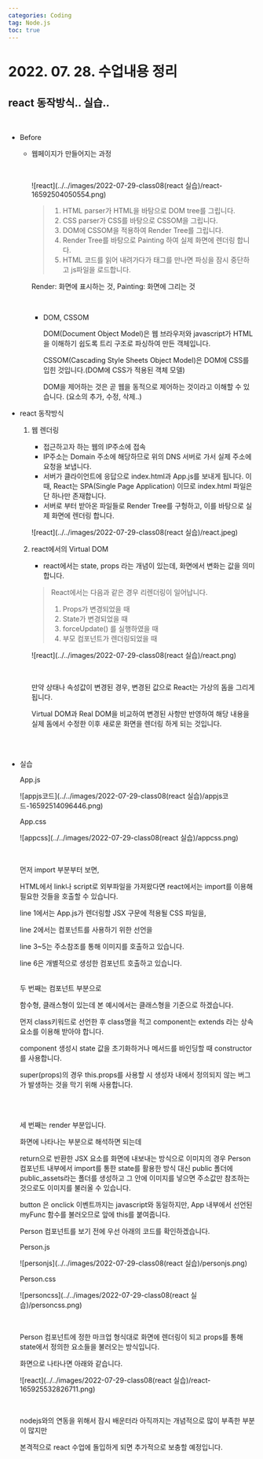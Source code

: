 ```yaml
---
categories: Coding	
tag: Node.js
toc: true
---
```




# 2022. 07. 28. 수업내용 정리 #

## react 동작방식.. 실습..

<br>

* Before

  * 웹페이지가 만들어지는 과정

    <br>

    ![react](../../images/2022-07-29-class08(react 실습)/react-16592504050554.png)

    

    > 1. HTML parser가 HTML을 바탕으로 DOM tree를 그립니다.
    > 2. CSS parser가 CSS를 바탕으로 CSSOM을 그립니다.
    > 3. DOM에 CSSOM을 적용하여 Render Tree를 그립니다.
    > 4. Render Tree를 바탕으로 Painting 하여 실제 화면에 렌더링 합니다.
    > 5. HTML 코드를 읽어 내려가다가 <script></script> 태그를 만나면 파싱을 잠시 중단하고 js파일을 로드합니다.

    Render: 화면에 표시하는 것,  Painting: 화면에 그리는 것

    <br>

    * DOM, CSSOM

      DOM(Document Object Model)은 웹 브라우저와 javascript가 HTML을 이해하기 쉽도록 트리 구조로 파싱하여 만든 객체입니다.

      CSSOM(Cascading Style Sheets Object Model)은 DOM에 CSS를 입힌 것입니다.(DOM에 CSS가 적용된 객체 모델)

      DOM을 제어하는 것은 곧 웹을 동적으로 제어하는 것이라고 이해할 수 있습니다. (요소의 추가, 수정, 삭제..)

* react 동작방식

  1. 웹 렌더링

     * 접근하고자 하는 웹의 IP주소에 접속
     * IP주소는 Domain 주소에 해당하므로 위의 DNS 서버로 가서 실제 주소에 요청을 보냅니다.
     * 서버가 클라이언트에 응답으로 index.html과 App.js를 보내게 됩니다. 이때, React는 SPA(Single Page Application) 이므로 index.html 파일은 단 하나만 존재합니다.
     * 서버로 부터 받아온 파일들로 Render Tree를 구헝하고, 이를 바탕으로 실제 화면에 렌더링 합니다.

     ![react](../../images/2022-07-29-class08(react 실습)/react.jpeg)

  2. react에서의 Virtual DOM

     * react에서는 state, props 라는 개념이 있는데, 화면에서 변화는 값을 의미합니다.

     > React에서는 다음과 같은 경우 리렌더링이 일어납니다.
     >
     > 1.  Props가 변경되었을 때
     > 2. State가 변경되었을 때
     > 3. forceUpdate() 를 실행하였을 때
     > 4. 부모 컴포넌트가 렌더링되었을 때

     ![react](../../images/2022-07-29-class08(react 실습)/react.png)

     <br>

     만약 상태나 속성값이 변경된 경우, 변경된 값으로 React는 가상의 돔을 그리게 됩니다.

     Virtual DOM과 Real DOM을 비교하여 변경된 사항만 반영하여 해당 내용을 실제 돔에서 수정한 이후 새로운 화면을 렌더링 하게 되는 것입니다.

     <br><br>

* 실습

  App.js<br>

  ![appjs코드](../../images/2022-07-29-class08(react 실습)/appjs코드-16592514096446.png)

  App.css<br>

  ![appcss](../../images/2022-07-29-class08(react 실습)/appcss.png)

  <br>

  먼저 import 부분부터 보면, <br>

  HTML에서 link나 script로 외부파일을 가져왔다면 react에서는 import를 이용해 필요한 것들을 호출할 수 있습니다. <br>

  line 1에서는 App.js가 렌더링할 JSX 구문에 적용될 CSS 파일을, <br>

  line 2에서는 컴포넌트를 사용하기 위한 선언을 <br>

  line 3~5는 주소참조를 통해 이미지를 호출하고 있습니다.<br>

  line 6은 개별적으로 생성한 컴포넌트 호출하고 있습니다.<br><br>

  두 번째는 컴포넌트 부분으로

  함수형, 클래스형이 있는데 본 예시에서는 클래스형을 기준으로 하겠습니다.

  먼저 class키워드로 선언한 후 class명을 적고 component는 extends 라는 상속요소를 이용해 받아야 합니다.

  component 생성시 state 값을 초기화하거나 메서드를 바인딩할 때 constructor를 사용합니다.

  super(props)의 경우 this.props를 사용할 시 생성자 내에서 정의되지 않는 버그가 발생하는 것을 막기 위해 사용합니다.

  <br><br>

  세 번째는 render 부분입니다.

  화면에 나타나는 부분으로 해석하면 되는데 

  return으로 반환한 JSX 요소를 화면에 내보내는 방식으로 이미지의 경우 Person 컴포넌트 내부에서 import를 통한 state를 활용한 방식 대신 public 폴더에 public_assets라는 폴더를 생성하고 그 안에 이미지를 넣으면 주소값만 참조하는 것으로도 이미지를 불러올 수 있습니다.

  button 은 onclick 이벤트까지는 javascript와 동일하지만, App 내부에서 선언된 myFunc 함수를 불러오므로 앞에 this를 붙여줍니다.

  Person 컴포넌트를 보기 전에 우선 아래의 코드를 확인하겠습니다.<br>

  Person.js<br>

  ![personjs](../../images/2022-07-29-class08(react 실습)/personjs.png)

  Person.css<br>

  ![personcss](../../images/2022-07-29-class08(react 실습)/personcss.png)

  <br>

  Person 컴포넌트에 정한 마크업 형식대로 화면에 렌더링이 되고 props를 통해 state에서 정의한 요소들을 불러오는 방식입니다. <br>

  화면으로 나타나면 아래와 같습니다.<br>

  ![react](../../images/2022-07-29-class08(react 실습)/react-165925532826711.png)

  <br>

  nodejs와의 연동을 위해서 잠시 배운터라 아직까지는 개념적으로 많이 부족한 부분이 많지만 

  본격적으로 react 수업에 돌입하게 되면 추가적으로 보충할 예정입니다. 

  

  

  

  

  

  

  

  